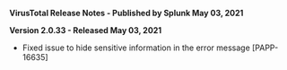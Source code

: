 **VirusTotal Release Notes - Published by Splunk May 03, 2021**


**Version 2.0.33 - Released May 03, 2021**

* Fixed issue to hide sensitive information in the error message [PAPP-16635]
